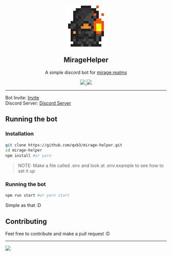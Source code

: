 <p align="center">
  <img src="https://github.com/qxb3/mirage-helper/blob/main/assets/icons/mirage.png?raw=true" align="center">
</p>

<h2 align="center">MirageHelper</h2>
<p align="center">
  A simple discord bot for <a href="https://www.miragerealms.co.uk/">mirage realms</a>
</p>

<p align"center">
  <a href="https://img.shields.io/badge/contributions-welcome-brightgreen.svg?style=flat"></a>
</p>
<p align="center">
  <a href="https://github.com/dwyl/qxb3/mirage-helper">
    <img src="https://img.shields.io/badge/contributions-welcome-brightgreen.svg?style=flat">
  </a>

  <a href="https://github.com/qxb3/mirage-helper/blob/main/LICENSE">
    <img src="https://badgen.net/github/license/qxb3/mirage-helper">
  </a>
</p>

---

Bot Invite: [Invite](https://discordbotlist.com/bots/miragebot)
<br>
Discord Server: [Discord Server](https://discord.gg/jmcWaC829X)

## Running the bot

### Installation

```bash
git clone https://github.com/qxb3/mirage-helper.git
cd mirage-helper
npm install #or yarn
```

> NOTE: Make a file called .env and look at .env.example
to see how to set it up

### Running the bot

```bash
npm run start #or yarn start
```

Simple as that :D

## Contributing
Feel free to contribute and make a pull request :D

---

<a href="https://github.com/qxb3/mirage-helper">
  <img src="http://ForTheBadge.com/images/badges/built-with-love.svg">
</a>
